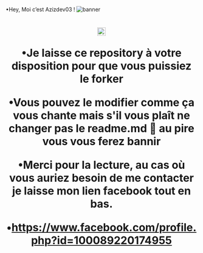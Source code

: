 •Hey, Moi c’est Azizdev03 !</h1>
<img src="https://ibb.co/sWxsTdW" alt="banner">
<h1 align="center"><img src="./dashboard/images/logo-non-bg.png" width="22px"> 

•Je laisse ce repository à votre disposition pour que vous puissiez le forker


•Vous pouvez le modifier comme ça vous chante mais s'il vous plaît ne changer pas le readme.md 🙇 au pire vous vous ferez bannir




•Merci pour la lecture, au cas où vous auriez besoin de me contacter je laisse mon lien facebook tout en bas.



•https://www.facebook.com/profile.php?id=100089220174955
